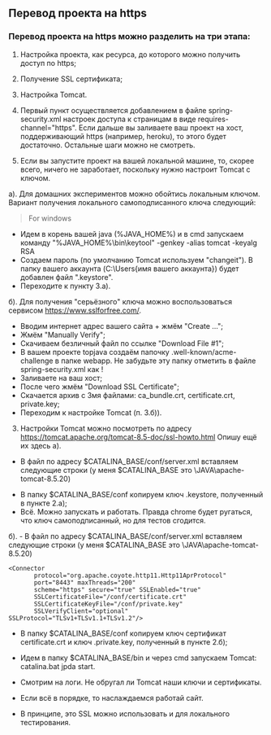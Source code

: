 ## Перевод проекта на https


### Перевод проекта на https можно разделить на три этапа:
1. Настройка проекта, как ресурса, до которого можно получить доступ по https;
2. Получение SSL сертификата;
3. Настройка Tomcat.


1. Первый пункт осуществляется добавлением в файле spring-security.xml настроек доступа к страницам в виде requires-channel="https". Если дальше вы заливаете ваш проект на хост, поддерживающий https (например, heroku), то этого будет достаточно. Остальные шаги можно не смотреть.

2. Если вы запустите проект на вашей локальной машине, то, скорее всего, ничего не заработает, поскольку нужно настроит Tomcat с ключом.

а). Для домашних экспериментов можно обойтись локальным ключом. Вариант получения локального самоподписанного ключа следующий:
> For windows
- Идем в корень вашей java (%JAVA_HOME%) и в cmd запускаем команду
"%JAVA_HOME%\bin\keytool" -genkey -alias tomcat -keyalg RSA
- Создаем пароль (по умолчанию Tomcat используем "changeit"). В папку вашего аккаунта (C:\Users\{имя вашего аккаунта}) будет добавлен файл ".keystore".
- Переходите к пункту 3.а).

б). Для получения "серьёзного" ключа можно воспользоваться сервисом https://www.sslforfree.com/.
- Вводим интернет адрес вашего сайта + жмём "Create ...";
- Жмём "Manually Verify";
- Скачиваем безличный файл по ссылке "Download File #1";
- В вашем проекте topjava создаём папочку  .well-known/acme-challenge в папке webapp. Не забудьте эту папку отметить в файле spring-security.xml как <http pattern="/.well-known/**" security="none"/> !
- Заливаете на ваш хост;
- После чего жмём "Download SSL Certificate";
- Скачается архив с 3мя файлами: ca_bundle.crt, certificate.crt, private.key;
- Переходим к настройке Tomcat (п. 3.б)).


3. Настройки Tomcat можно посмотреть по адресу https://tomcat.apache.org/tomcat-8.5-doc/ssl-howto.html
Опишу ещё их здесь
а).
- В файл по адресу $CATALINA_BASE/conf/server.xml вставляем следующие строки (у меня $CATALINA_BASE это \JAVA\apache-tomcat-8.5.20)

<!-- Define a SSL Coyote HTTP/1.1 Connector on port 8443 -->
<Connector
           protocol="org.apache.coyote.http11.Http11NioProtocol"
           port="8443" maxThreads="200"
           scheme="https" secure="true" SSLEnabled="true"
           keystoreFile="$conf/.keystore" keystorePass="changeit"
           clientAuth="false" sslProtocol="TLS"/>

- В папку $CATALINA_BASE/conf копируем ключ .keystore, полученный в пункте 2.а);
- Всё. Можно запускать и работать. Правда chrome будет ругаться, что ключ самоподписанный, но для тестов сгодится.

б). - В файл по адресу $CATALINA_BASE/conf/server.xml вставляем следующие строки (у меня $CATALINA_BASE это \JAVA\apache-tomcat-8.5.20)

	<Connector
           protocol="org.apache.coyote.http11.Http11AprProtocol"
           port="8443" maxThreads="200"
           scheme="https" secure="true" SSLEnabled="true"
           SSLCertificateFile="/conf/certificate.crt"
           SSLCertificateKeyFile="/conf/private.key"
           SSLVerifyClient="optional" SSLProtocol="TLSv1+TLSv1.1+TLSv1.2"/>

- В папку $CATALINA_BASE/conf копируем ключ сертификат certificate.crt и ключ .private.key, полученный в пункте 2.б);
- Идем в папку $CATALINA_BASE/bin и через cmd запускаем Tomcat: catalina.bat jpda start.
- Смотрим на логи. Не обругал ли Tomcat наши ключи и сертификаты.
- Если всё в порядке, то наслаждаемся работай сайт.

- В принципе, это SSL можно использовать и для локального тестирования.